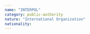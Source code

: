 ```yaml
---
name: "INTERPOL"
category: public-authority
nature: "International Organization"
nationality:
---
```

